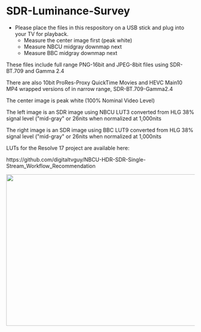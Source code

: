 # SDR-Luminance-Survey

* Please place the files in this respository on a USB stick and plug into your TV for playback.
    * Measure the center image first (peak white)
    * Measure NBCU midgray downmap next
    * Measure BBC midgray downmap next

<p>These files include full range PNG-16bit and JPEG-8bit files using SDR-BT.709 and Gamma 2.4</p>

<p>There are also 10bit ProRes-Proxy QuickTime Movies and HEVC Main10 MP4 wrapped versions of in narrow range, SDR-BT.709-Gamma2.4</p> 
 
<p>The center image is peak white (100% Nominal Video Level)</p>

<p>The left image is an SDR image using NBCU LUT3 converted from HLG 38% signal level ("mid-gray" or 26nits when normalized at 1,000nits</p>
 
<p>The right image is an SDR image using BBC LUT9 converted from HLG 38% signal level ("mid-gray" or 26nits when normalized at 1,000nits</p>

<p>LUTs for the Resolve 17 project are available here:</p>
<p>https://github.com/digitaltvguy/NBCU-HDR-SDR-Single-Stream_Workflow_Recommendation</p>
 
<p align="center">
  <img width="720" height="405" src="https://raw.githubusercontent.com/digitaltvguy/SDR-Luminance-Survey/main/Artwork/thumbnail720.png">
</p>
